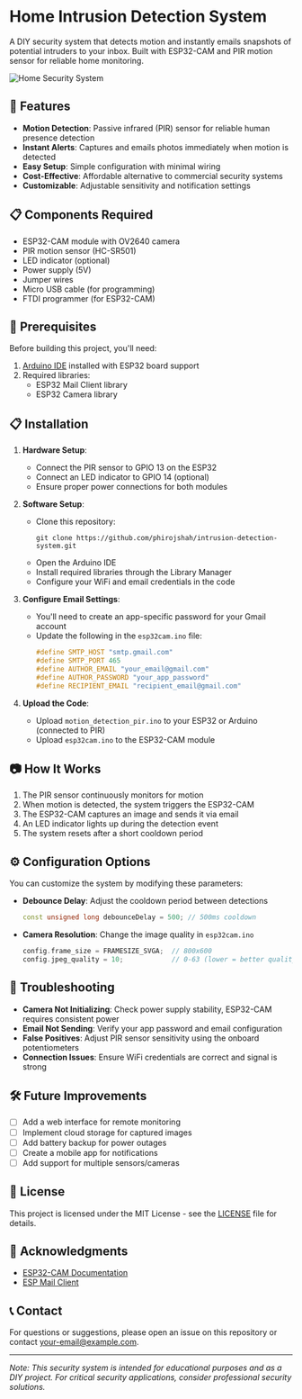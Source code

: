 # Home Intrusion Detection System

A DIY security system that detects motion and instantly emails snapshots of potential intruders to your inbox. Built with ESP32-CAM and PIR motion sensor for reliable home monitoring.

![Home Security System](https://github.com/phirojshah/repo-name/raw/main/images/system-photo.jpg)

## 🌟 Features

- **Motion Detection**: Passive infrared (PIR) sensor for reliable human presence detection
- **Instant Alerts**: Captures and emails photos immediately when motion is detected
- **Easy Setup**: Simple configuration with minimal wiring
- **Cost-Effective**: Affordable alternative to commercial security systems
- **Customizable**: Adjustable sensitivity and notification settings

## 📋 Components Required

- ESP32-CAM module with OV2640 camera
- PIR motion sensor (HC-SR501)
- LED indicator (optional)
- Power supply (5V)
- Jumper wires
- Micro USB cable (for programming)
- FTDI programmer (for ESP32-CAM)

## 📝 Prerequisites

Before building this project, you'll need:

1. [Arduino IDE](https://www.arduino.cc/en/software) installed with ESP32 board support
2. Required libraries:
   - ESP32 Mail Client library
   - ESP32 Camera library

## 📋 Installation

1. **Hardware Setup**:
   - Connect the PIR sensor to GPIO 13 on the ESP32
   - Connect an LED indicator to GPIO 14 (optional)
   - Ensure proper power connections for both modules

2. **Software Setup**:
   - Clone this repository:
     ```
     git clone https://github.com/phirojshah/intrusion-detection-system.git
     ```
   - Open the Arduino IDE
   - Install required libraries through the Library Manager
   - Configure your WiFi and email credentials in the code

3. **Configure Email Settings**:
   - You'll need to create an app-specific password for your Gmail account
   - Update the following in the `esp32cam.ino` file:
     ```cpp
     #define SMTP_HOST "smtp.gmail.com"
     #define SMTP_PORT 465
     #define AUTHOR_EMAIL "your_email@gmail.com"
     #define AUTHOR_PASSWORD "your_app_password"
     #define RECIPIENT_EMAIL "recipient_email@gmail.com"
     ```

4. **Upload the Code**:
   - Upload `motion_detection_pir.ino` to your ESP32 or Arduino (connected to PIR)
   - Upload `esp32cam.ino` to the ESP32-CAM module

## 📷 How It Works

1. The PIR sensor continuously monitors for motion
2. When motion is detected, the system triggers the ESP32-CAM
3. The ESP32-CAM captures an image and sends it via email
4. An LED indicator lights up during the detection event
5. The system resets after a short cooldown period

## ⚙️ Configuration Options

You can customize the system by modifying these parameters:

- **Debounce Delay**: Adjust the cooldown period between detections
  ```cpp
  const unsigned long debounceDelay = 500; // 500ms cooldown
  ```

- **Camera Resolution**: Change the image quality in `esp32cam.ino`
  ```cpp
  config.frame_size = FRAMESIZE_SVGA;  // 800x600
  config.jpeg_quality = 10;            // 0-63 (lower = better quality)
  ```

## 🔧 Troubleshooting

- **Camera Not Initializing**: Check power supply stability, ESP32-CAM requires consistent power
- **Email Not Sending**: Verify your app password and email configuration
- **False Positives**: Adjust PIR sensor sensitivity using the onboard potentiometers
- **Connection Issues**: Ensure WiFi credentials are correct and signal is strong

## 🛠️ Future Improvements

- [ ] Add a web interface for remote monitoring
- [ ] Implement cloud storage for captured images
- [ ] Add battery backup for power outages
- [ ] Create a mobile app for notifications
- [ ] Add support for multiple sensors/cameras

## 📄 License

This project is licensed under the MIT License - see the [LICENSE](LICENSE) file for details.

## 🙏 Acknowledgments

- [ESP32-CAM Documentation](https://github.com/espressif/esp32-camera)
- [ESP Mail Client](https://github.com/mobizt/ESP-Mail-Client)

## 📞 Contact

For questions or suggestions, please open an issue on this repository or contact [your-email@example.com](mailto:phirojshah20@gmail.com).

---

*Note: This security system is intended for educational purposes and as a DIY project. For critical security applications, consider professional security solutions.*
